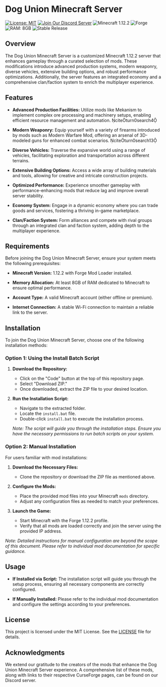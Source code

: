 # Dog Union Minecraft Server

[![License: MIT](https://img.shields.io/badge/License-MIT-yellow.svg)](https://opensource.org/licenses/MIT)
[![Join Our Discord Server](https://img.shields.io/badge/Discord-Join%20Us-7289DA?style=flat&logo=discord&logoColor=white)](https://discord.gg/fREmRmEUTv)
![Minecraft 1.12.2](https://img.shields.io/badge/Minecraft-1.12.2-brightgreen)
![Forge](https://img.shields.io/badge/Mod%20Loader-Forge-FF6C37)
![RAM: 8GB](https://img.shields.io/badge/RAM-8GB-blue)
![Stable Release](https://img.shields.io/badge/Release-Stable-success)

## Overview

The Dog Union Minecraft Server is a customized Minecraft 1.12.2 server that enhances gameplay through a curated selection of mods. These modifications introduce advanced production systems, modern weaponry, diverse vehicles, extensive building options, and robust performance optimizations. Additionally, the server features an integrated economy and a comprehensive clan/faction system to enrich the multiplayer experience.

## Features

- **Advanced Production Facilities:** Utilize mods like Mekanism to implement complex ore processing and machinery setups, enabling efficient resource management and automation. citeturn0search4

- **Modern Weaponry:** Equip yourself with a variety of firearms introduced by mods such as Modern Warfare Mod, offering an arsenal of 3D-modeled guns for enhanced combat scenarios. citeturn0search13

- **Diverse Vehicles:** Traverse the expansive world using a range of vehicles, facilitating exploration and transportation across different terrains.

- **Extensive Building Options:** Access a wide array of building materials and tools, allowing for creative and intricate construction projects.

- **Optimized Performance:** Experience smoother gameplay with performance-enhancing mods that reduce lag and improve overall server stability.

- **Economy System:** Engage in a dynamic economy where you can trade goods and services, fostering a thriving in-game marketplace.

- **Clan/Faction System:** Form alliances and compete with rival groups through an integrated clan and faction system, adding depth to the multiplayer experience.

## Requirements

Before joining the Dog Union Minecraft Server, ensure your system meets the following prerequisites:

- **Minecraft Version:** 1.12.2 with Forge Mod Loader installed.

- **Memory Allocation:** At least 8GB of RAM dedicated to Minecraft to ensure optimal performance.

- **Account Type:** A valid Minecraft account (either offline or premium).

- **Internet Connection:** A stable Wi-Fi connection to maintain a reliable link to the server.

## Installation

To join the Dog Union Minecraft Server, choose one of the following installation methods:

### Option 1: Using the Install Batch Script

1. **Download the Repository:**
   - Click on the "Code" button at the top of this repository page.
   - Select "Download ZIP."
   - Once downloaded, extract the ZIP file to your desired location.

2. **Run the Installation Script:**
   - Navigate to the extracted folder.
   - Locate the `install.bat` file.
   - Double-click `install.bat` to execute the installation process.

   *Note: The script will guide you through the installation steps. Ensure you have the necessary permissions to run batch scripts on your system.*

### Option 2: Manual Installation

For users familiar with mod installations:

1. **Download the Necessary Files:**
   - Clone the repository or download the ZIP file as mentioned above.

2. **Configure the Mods:**
   - Place the provided mod files into your Minecraft `mods` directory.
   - Adjust any configuration files as needed to match your preferences.

3. **Launch the Game:**
   - Start Minecraft with the Forge 1.12.2 profile.
   - Verify that all mods are loaded correctly and join the server using the provided IP address.

*Note: Detailed instructions for manual configuration are beyond the scope of this document. Please refer to individual mod documentation for specific guidance.*

## Usage

- **If Installed via Script:** The installation script will guide you through the setup process, ensuring all necessary components are correctly configured.

- **If Manually Installed:** Please refer to the individual mod documentation and configure the settings according to your preferences.

## License

This project is licensed under the MIT License. See the [LICENSE](LICENSE) file for details.

## Acknowledgments

We extend our gratitude to the creators of the mods that enhance the Dog Union Minecraft Server experience. A comprehensive list of these mods, along with links to their respective CurseForge pages, can be found on our Discord server. 
